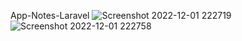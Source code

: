 App-Notes-Laravel
![Screenshot 2022-12-01 222719](https://user-images.githubusercontent.com/119447884/205164031-690ac06e-f6da-4c2e-b520-31e0995fda19.jpg)
![Screenshot 2022-12-01 222758](https://user-images.githubusercontent.com/119447884/205164166-bc7dc8f9-6768-45e9-b0af-448ae7e2b622.jpg)

